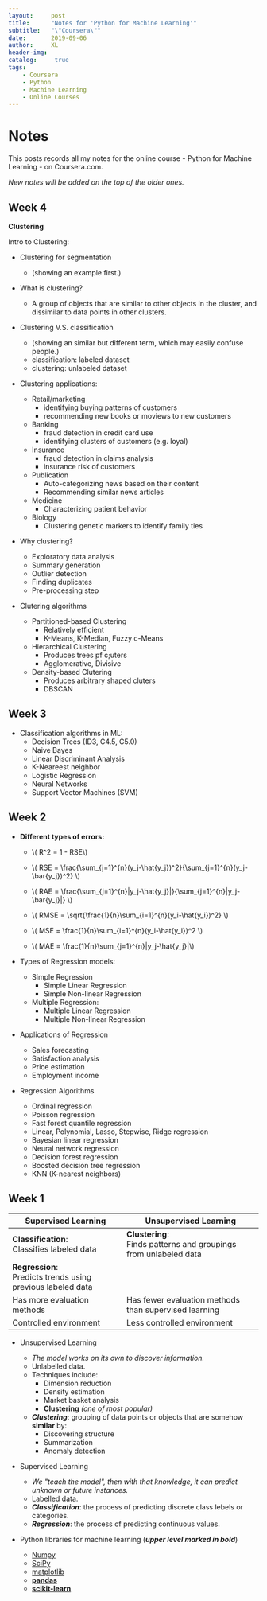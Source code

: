 ```yaml
---
layout:     post
title:      "Notes for 'Python for Machine Learning'"
subtitle:   "\"Coursera\""
date:       2019-09-06
author:     XL
header-img: 
catalog: 	 true
tags:
    - Coursera
    - Python
    - Machine Learning
    - Online Courses
---
```


# Notes 

This posts records all my notes for the online course - Python for Machine Learning - on Coursera.com.

*New notes will be added on the top of the older ones.*

## Week 4

**Clustering**

Intro to Clustering:

- Clustering for segmentation 
	- (showing an example first.)

- What is clustering?
	- A group of objects that are similar to other objects in the cluster, and dissimilar to data points in other clusters.

- Clustering V.S. classification
	- (showing an similar but different term, which may easily confuse people.)
	- classification: labeled dataset
	- clustering: unlabeled dataset

- Clustering applications:
	- Retail/marketing
		- identifying buying patterns of customers
		- recommending new books or moviews to new customers
	- Banking
		- fraud detection in credit card use
		- identifying clusters of customers (e.g. loyal)
	- Insurance
		- fraud detection in claims analysis
		- insurance risk of customers
	- Publication
		- Auto-categorizing news based on their content
		- Recommending similar news articles
	- Medicine
		- Characterizing patient behavior
	- Biology
		- Clustering genetic markers to identify family ties

- Why clustering?
	- Exploratory data analysis
	- Summary generation
	- Outlier detection
	- Finding duplicates
	- Pre-processing step

- Clutering algorithms
	- Partitioned-based Clustering
		- Relatively efficient
		- K-Means, K-Median, Fuzzy c-Means
	- Hierarchical Clustering
		- Produces trees pf c;uters
		- Agglomerative, Divisive
	- Density-based Clutering
		- Produces arbitrary shaped cluters
		- DBSCAN 

## Week 3

- Classification algorithms in ML:
	- Decision Trees (ID3, C4.5, C5.0)
	- Naive Bayes
	- Linear Discriminant Analysis
	- K-Neareest neighbor
	- Logistic Regression
	- Neural Networks
	- Support Vector Machines (SVM)


## Week 2

- **Different types of errors:**
	- \\( R^2 = 1 - RSE\\)

	- \\( RSE = \frac{\sum_{j=1}^{n}(y_j-\hat{y_j})^2}{\sum_{j=1}^{n}(y_j-\bar{y_j})^2} \\)


	- \\( RAE = \frac{\sum_{j=1}^{n}|y_j-\hat{y_j}|}{\sum_{j=1}^{n}|y_j-\bar{y_j}|} \\)


	- \\( RMSE = \sqrt{\frac{1}{n}\sum_{i=1}^{n}(y_i-\hat{y_i})^2} \\)


	- \\( MSE = \frac{1}{n}\sum_{i=1}^{n}(y_i-\hat{y_i})^2 \\)


	- \\( MAE = \frac{1}{n}\sum_{j=1}^{n}|y_j-\hat{y_j}|\\)
<!--
\\[ MSE = \frac{1}{n} \\]
-->

- Types of Regression models:
	- Simple Regression
		- Simple Linear Regression
		- Simple Non-linear Regression
	- Multiple Regression:
		- Multiple Linear Regression
		- Multiple Non-linear Regression

- Applications of Regression
	- Sales forecasting
	- Satisfaction analysis
	- Price estimation
	- Employment income

- Regression Algorithms
	- Ordinal regression
	- Poisson regression
	- Fast forest quantile regression
	- Linear, Polynomial, Lasso, Stepwise, Ridge regression
	- Bayesian linear regression
	- Neural network regression
	- Decision forest regression
	- Boosted decision tree regression
	- KNN (K-nearest neighbors)


## Week 1

| **Supervised Learning**                                     | **Unsupervised Learning**                                        |
|---------------------------------------------------------|--------------------------------------------------------------|
| **Classification**:<br/> Classifies labeled data                 | **Clustering**:<br/> Finds patterns and groupings from unlabeled data |
| **Regression**:<br/> Predicts trends using previous labeled data |                                                              |
| Has more evaluation methods                             | Has fewer evaluation methods than supervised learning        |
| Controlled environment                                  | Less controlled environment                                  |

- Unsupervised Learning
	- *The model works on its own to discover information.*
	- Unlabelled data.
	- Techniques include:
		- Dimension reduction
		- Density estimation
		- Market basket analysis
		- **Clustering**  *(one of most popular)*
	- ***Clustering***: grouping of data points or objects that are somehow **similar** by:
		- Discovering structure
		- Summarization
		- Anomaly detection


- Supervised Learning
	- *We "teach the model", then with that knowledge, it can predict unknown or future instances.*
	- Labelled data. 
	- ***Classification***: the process of predicting discrete class lebels or categories.
	- ***Regression***: the process of predicting continuous values.

- Python libraries for machine learning (***upper level marked in bold***)
	- [Numpy](https://numpy.org/)
	- [SciPy](https://www.scipy.org/)
	- [matplotlib](https://matplotlib.org/)
	- [**pandas**](https://pandas.pydata.org/)
	- [**scikit-learn**](https://scikit-learn.org/stable/)

